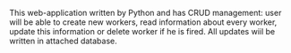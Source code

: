 This web-application written by Python and has CRUD management: user  will be able to create new workers, read information about every worker, update this information or delete worker if he is fired. All updates wiil be written in attached database.
